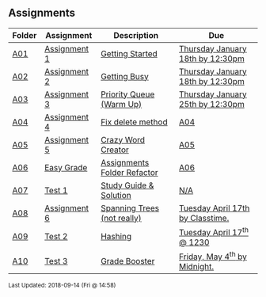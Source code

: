 ## Assignments
| Folder | Assignment | Description | Due|
 | ------------|------------|------------|------------|
 | [A01](https://github.com/rugbyprof/3013-Algorithms/tree/master/Assignments/A01) | [ Assignment 1 ](https://github.com/rugbyprof/3013-Algorithms/tree/master/Assignments/A01) | [ Getting Started](https://github.com/rugbyprof/3013-Algorithms/tree/master/Assignments/A01) | [Thursday January 18th by 12:30pm](https://github.com/rugbyprof/3013-Algorithms/tree/master/Assignments/A01) |
 | [A02](https://github.com/rugbyprof/3013-Algorithms/tree/master/Assignments/A02) | [ Assignment 2 ](https://github.com/rugbyprof/3013-Algorithms/tree/master/Assignments/A02) | [ Getting Busy](https://github.com/rugbyprof/3013-Algorithms/tree/master/Assignments/A02) | [Thursday January 18th by 12:30pm](https://github.com/rugbyprof/3013-Algorithms/tree/master/Assignments/A02) |
 | [A03](https://github.com/rugbyprof/3013-Algorithms/tree/master/Assignments/A03) | [ Assignment 3 ](https://github.com/rugbyprof/3013-Algorithms/tree/master/Assignments/A03) | [ Priority Queue (Warm Up)](https://github.com/rugbyprof/3013-Algorithms/tree/master/Assignments/A03) | [Thursday January 25th by 12:30pm](https://github.com/rugbyprof/3013-Algorithms/tree/master/Assignments/A03) |
 | [A04](https://github.com/rugbyprof/3013-Algorithms/tree/master/Assignments/A04) | [ Assignment 4 ](https://github.com/rugbyprof/3013-Algorithms/tree/master/Assignments/A04) | [ Fix delete method](https://github.com/rugbyprof/3013-Algorithms/tree/master/Assignments/A04) | [A04](https://github.com/rugbyprof/3013-Algorithms/tree/master/Assignments/A04) | [ Overview](https://github.com/rugbyprof/3013-Algorithms/tree/master/Assignments/A04) | [A04](https://github.com/rugbyprof/3013-Algorithms/tree/master/Assignments/A04) | [ Deliverables](https://github.com/rugbyprof/3013-Algorithms/tree/master/Assignments/A04) | [N/A](https://github.com/rugbyprof/3013-Algorithms/tree/master/Assignments/A04) |
 | [A05](https://github.com/rugbyprof/3013-Algorithms/tree/master/Assignments/A05) | [ Assignment 5 ](https://github.com/rugbyprof/3013-Algorithms/tree/master/Assignments/A05) | [ Crazy Word Creator](https://github.com/rugbyprof/3013-Algorithms/tree/master/Assignments/A05) | [A05](https://github.com/rugbyprof/3013-Algorithms/tree/master/Assignments/A05) | [ Overview](https://github.com/rugbyprof/3013-Algorithms/tree/master/Assignments/A05) | [A05](https://github.com/rugbyprof/3013-Algorithms/tree/master/Assignments/A05) | [ Motivation](https://github.com/rugbyprof/3013-Algorithms/tree/master/Assignments/A05) | [A05](https://github.com/rugbyprof/3013-Algorithms/tree/master/Assignments/A05) | [ Why Crazy Words?](https://github.com/rugbyprof/3013-Algorithms/tree/master/Assignments/A05) | [A05](https://github.com/rugbyprof/3013-Algorithms/tree/master/Assignments/A05) | [ Requirements](https://github.com/rugbyprof/3013-Algorithms/tree/master/Assignments/A05) | [A05](https://github.com/rugbyprof/3013-Algorithms/tree/master/Assignments/A05) | [ Big Picture](https://github.com/rugbyprof/3013-Algorithms/tree/master/Assignments/A05) | [A05](https://github.com/rugbyprof/3013-Algorithms/tree/master/Assignments/A05) | [ Deliverables](https://github.com/rugbyprof/3013-Algorithms/tree/master/Assignments/A05) | [N/A](https://github.com/rugbyprof/3013-Algorithms/tree/master/Assignments/A05) |
 | [A06](https://github.com/rugbyprof/3013-Algorithms/tree/master/Assignments/A06) | [ Easy Grade ](https://github.com/rugbyprof/3013-Algorithms/tree/master/Assignments/A06) | [ Assignments Folder Refactor](https://github.com/rugbyprof/3013-Algorithms/tree/master/Assignments/A06) | [A06](https://github.com/rugbyprof/3013-Algorithms/tree/master/Assignments/A06) | [ Change your assignments folder to reflect the following:](https://github.com/rugbyprof/3013-Algorithms/tree/master/Assignments/A06) | [A06](https://github.com/rugbyprof/3013-Algorithms/tree/master/Assignments/A06) | [ Final Format of `assignments`](https://github.com/rugbyprof/3013-Algorithms/tree/master/Assignments/A06) | [N/A](https://github.com/rugbyprof/3013-Algorithms/tree/master/Assignments/A06) |
 | [A07](https://github.com/rugbyprof/3013-Algorithms/tree/master/Assignments/A07) | [ Test 1 ](https://github.com/rugbyprof/3013-Algorithms/tree/master/Assignments/A07) | [ Study Guide & Solution](https://github.com/rugbyprof/3013-Algorithms/tree/master/Assignments/A07) | [N/A](https://github.com/rugbyprof/3013-Algorithms/tree/master/Assignments/A07) |
 | [A08](https://github.com/rugbyprof/3013-Algorithms/tree/master/Assignments/A08) | [ Assignment 6 ](https://github.com/rugbyprof/3013-Algorithms/tree/master/Assignments/A08) | [ Spanning Trees (not really)](https://github.com/rugbyprof/3013-Algorithms/tree/master/Assignments/A08) | [Tuesday April 17th by Classtime.](https://github.com/rugbyprof/3013-Algorithms/tree/master/Assignments/A08) |
 | [A09](https://github.com/rugbyprof/3013-Algorithms/tree/master/Assignments/A09) | [ Test 2 ](https://github.com/rugbyprof/3013-Algorithms/tree/master/Assignments/A09) | [ Hashing](https://github.com/rugbyprof/3013-Algorithms/tree/master/Assignments/A09) | [Tuesday April 17<sup>th</sup> @ 1230](https://github.com/rugbyprof/3013-Algorithms/tree/master/Assignments/A09) |
 | [A10](https://github.com/rugbyprof/3013-Algorithms/tree/master/Assignments/A10) | [ Test 3 ](https://github.com/rugbyprof/3013-Algorithms/tree/master/Assignments/A10) | [ Grade Booster](https://github.com/rugbyprof/3013-Algorithms/tree/master/Assignments/A10) | [Friday, May 4<sup>th</sup> by Midnight.](https://github.com/rugbyprof/3013-Algorithms/tree/master/Assignments/A10) |

<sup>Last Updated: 2018-09-14 (Fri @ 14:58)</sup>